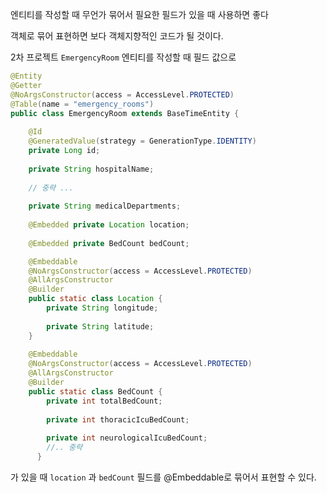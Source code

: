 엔티티를 작성할 때 무언가 묶어서 필요한 필드가 있을 때 사용하면 좋다 

객체로 묶어 표현하면 보다 객체지향적인 코드가 될 것이다. 

2차 프로젝트 `EmergencyRoom` 엔티티를 작성할 때 필드 값으로 
```java
@Entity  
@Getter  
@NoArgsConstructor(access = AccessLevel.PROTECTED)  
@Table(name = "emergency_rooms")  
public class EmergencyRoom extends BaseTimeEntity {  
  
    @Id  
    @GeneratedValue(strategy = GenerationType.IDENTITY)  
    private Long id;  
  
    private String hospitalName;  
  
	// 중략 ... 
  
    private String medicalDepartments;  
  
    @Embedded private Location location;  
  
    @Embedded private BedCount bedCount;

	@Embeddable  
	@NoArgsConstructor(access = AccessLevel.PROTECTED)  
	@AllArgsConstructor  
	@Builder  
	public static class Location {  
	    private String longitude;  
	  
	    private String latitude;  
	}  
	  
	@Embeddable  
	@NoArgsConstructor(access = AccessLevel.PROTECTED)  
	@AllArgsConstructor  
	@Builder  
	public static class BedCount {  
	    private int totalBedCount;  
	  
	    private int thoracicIcuBedCount;  
	  
	    private int neurologicalIcuBedCount;  
	    //.. 중략 
	  }
```
가 있을 때 `location` 과 `bedCount` 필드를 @Embeddable로 묶어서 표현할 수 있다.